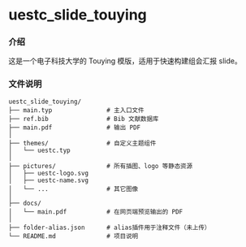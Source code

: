 # uestc_slide_touying
### 介绍
这是一个电子科技大学的 Touying 模版，适用于快速构建组会汇报 slide。
### 文件说明
```text
uestc_slide_touying/
├── main.typ               # 主入口文件
├── ref.bib                # Bib 文献数据库
├── main.pdf               # 输出 PDF
│
├── themes/                # 自定义主题组件
│   └── uestc.typ
│
├── pictures/              # 所有插图、logo 等静态资源
│   ├── uestc-logo.svg
│   ├── uestc-name.svg
│   └── ...                # 其它图像
│
├── docs/
│   └── main.pdf           # 在网页端预览输出的 PDF
│
├── folder-alias.json      # alias插件用于注释文件（未上传）
└── README.md              # 项目说明
```
